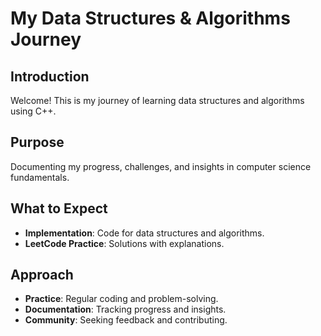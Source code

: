 # My Data Structures & Algorithms Journey

## Introduction

Welcome! This is my journey of learning data structures and algorithms using C++.

## Purpose

Documenting my progress, challenges, and insights in computer science fundamentals.

## What to Expect

- **Implementation**: Code for data structures and algorithms.
- **LeetCode Practice**: Solutions with explanations.

## Approach

- **Practice**: Regular coding and problem-solving.
- **Documentation**: Tracking progress and insights.
- **Community**: Seeking feedback and contributing.
